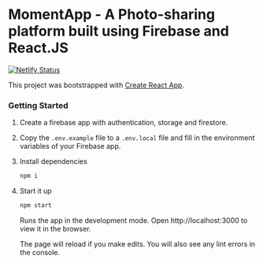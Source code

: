 # MomentApp - A Photo-sharing platform built using Firebase and React.JS

[![Netlify Status](https://api.netlify.com/api/v1/badges/051e212a-d76f-4b9d-9daa-19a24da0166a/deploy-status)](https://app.netlify.com/sites/momentapp/deploys)

This project was bootstrapped with [Create React App](https://github.com/facebook/create-react-app).

### Getting Started

1. Create a firebase app with authentication, storage and firestore.

2. Copy the `.env.example` file to a `.env.local` file and fill in the environment variables of your Firebase app.

3. Install dependencies

   ```bash
   npm i
   ```

3. Start it up

   ```bash
   npm start
   ```
   Runs the app in the development mode.
   Open http://localhost:3000 to view it in the browser. 
   
   The page will reload if you make edits. 
   You will also see any lint errors in the console.
